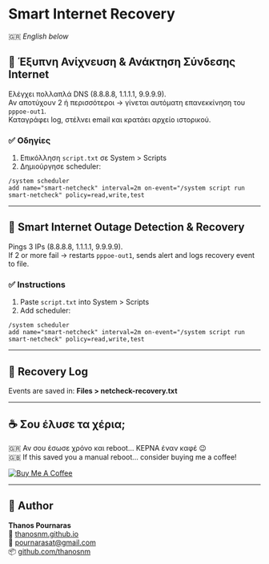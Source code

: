 # Smart Internet Recovery

🇬🇷 *English below*

## 🔁 Έξυπνη Ανίχνευση & Ανάκτηση Σύνδεσης Internet

Ελέγχει πολλαπλά DNS (8.8.8.8, 1.1.1.1, 9.9.9.9).  
Αν αποτύχουν 2 ή περισσότεροι → γίνεται αυτόματη επανεκκίνηση του `pppoe-out1`.  
Καταγράφει log, στέλνει email και κρατάει αρχείο ιστορικού.

### ✅ Οδηγίες

1. Επικόλληση `script.txt` σε System > Scripts
2. Δημιούργησε scheduler:

```shell
/system scheduler
add name="smart-netcheck" interval=2m on-event="/system script run smart-netcheck" policy=read,write,test
```

---

## 🔁 Smart Internet Outage Detection & Recovery

Pings 3 IPs (8.8.8.8, 1.1.1.1, 9.9.9.9).  
If 2 or more fail → restarts `pppoe-out1`, sends alert and logs recovery event to file.

### ✅ Instructions

1. Paste `script.txt` into System > Scripts
2. Add scheduler:

```shell
/system scheduler
add name="smart-netcheck" interval=2m on-event="/system script run smart-netcheck" policy=read,write,test
```

---

## 📁 Recovery Log

Events are saved in: **Files > netcheck-recovery.txt**

---

## ☕ Σου έλυσε τα χέρια;

🇬🇷 Αν σου έσωσε χρόνο και reboot… ΚΕΡΝΑ έναν καφέ 😉  
🇬🇧 If this saved you a manual reboot… consider buying me a coffee!

[![Buy Me A Coffee](https://img.buymeacoffee.com/button-api/?text=Buy%20me%20a%20coffee&emoji=☕&slug=pournarasaa&button_colour=FFDD00&font_colour=000000&font_family=Arial&outline_colour=000000&coffee_colour=ffffff)](https://buymeacoffee.com/pournarasaa)


---

## 👤 Author

**Thanos Pournaras**  
🔗 [thanosnm.github.io](https://thanosnm.github.io)  
📧 pournarasat@gmail.com  
📦 [github.com/thanosnm](https://github.com/thanosnm)
